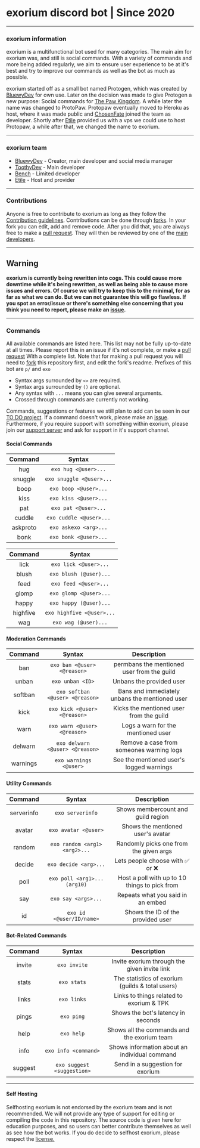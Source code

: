 # exorium discord bot | Since 2020
----
### exorium information
exorium is a multifunctional bot used for many categories. The main aim for exorium was, and still is social commands. With a variety of commands and more being added regularly, we aim to ensure user experience to be at it's best and try to improve our commands as well as the bot as much as possible.

exorium started off as a small bot named Protogen, which was created by [BluewyDev](https://github.com/BluewyDev/) for own use. Later on the decision was made to give Protogen a new purpose: Social commands for [The Paw Kingdom](https://linktr.ee/pawkingdom). A while later the name was changed to ProtoPaw. Protopaw eventually moved to Heroku as host, where it was made public and [ChosenFate](https://github.com/Chosen-Fate) joined the team as developer. Shortly after [Etile](https://github.com/Etile0) provided us with a vps we could use to host Protopaw, a while after that, we changed the name to exorium.

---
### exorium team
- [BluewyDev](https://github.com/BluewyDev) - Creator, main developer and social media manager
- [ToothyDev](https://github.com/ToothyDev) - Main developer
- [Bench](https://github.com/Bench182) - Limited developer
- [Etile](https://github.com/Etile0) - Host and provider
---
### Contributions
Anyone is free to contribute to exorium as long as they follow the [Contribution guidelines](https://github.com/ThePawKingdom/exorium/blob/master/CONTRIBUTING.md). Contributions can be done through [forks](https://github.com/ThePawKingdom/exorium/network/members). In your fork you can edit, add and remove code. After you did that, you are always free to make a [pull request](https://github.com/ThePawKingdom/exorium/pulls/). They will then be reviewed by one of the [main developers](https://github.com/ThePawKingdom/exorium#exorium-team).

---
## Warning
**exorium is currently being rewritten into cogs. This could cause more downtime while it's being rewritten, as well as being able to cause more issues and errors. Of course we will try to keep this to the minimal, for as far as what we can do. But we can not guarantee this will go flawless. If you spot an error/issue or there's something else concerning that you think you need to report, please make an [issue](https://github.com/ThePawKingdom/exorium/issues).**

---
### Commands
All available commands are listed here. This list may not be fully up-to-date at all times.
Please report this in an issue if it's not complete, or make a [pull request](https://github.com/ThePawKingdom/exorium/pulls/) With a complete list. Note that for making a pull request you will need to [fork](https://github.com/ThePawKingdom/exorium/network/members) this repository first, and edit the fork's readme. Prefixes of this bot are `p/` and `exo`

* Syntax args surrounded by `<>` are required. 
* Syntax args surrounded by `()` are optional. 
* Any syntax with `...` means you can give several arguments.
* Crossed through commands are currently not working.

Commands, suggestions or features we still plan to add can be seen in our [TO DO project](https://github.com/ThePawKingdom/exorium/projects/1). If a command doesn't work, please make an [issue](https://github.com/ThePawKingdom/exorium/issues/). Furthermore, if you require support with something within exorium, please join our [support server](https://discord.gg/CEHkNky) and ask for support in it's support channel. 

#### Social Commands
|Command |Syntax                  |
| :----: | :--------------------: |
|hug     |`exo hug <@user>...`    |
|snuggle |`exo snuggle <@user>...`|
|boop    |`exo boop <@user>...`   |
|kiss    |`exo kiss <@user>...`   |
|pat     |`exo pat <@user>...`    |
|cuddle  |`exo cuddle <@user>...` |
|askproto|`exo askexo <arg>...`   |
|bonk    |`exo bonk <@user>...`   |

|Command   |Syntax                   |  
| :------: | :---------------------: |
|lick      |`exo lick <@user>...`    |
|blush     |`exo blush (@user)...`   |
|feed      |`exo feed <@user>...`    |
|glomp     |`exo glomp <@user>...`   |
|happy     |`exo happy (@user)...`   |
|highfive  |`exo highfive <@user>...`|
|wag       |`exo wag (@user)...`     |

#### Moderation Commands
|Command   |Syntax                          |Description                                      |
| :------: | :----------------------------: | :---------------------------------------------: |
|ban       |`exo ban <@user> <@reason>`     |permbans the mentioned user from the guild       | 
|unban     |`exo unban <ID>`                |Unbans the provided user                         |
|softban   |`exo softban <@user> <@reason>` |Bans and immediately unbans the mentioned user   |
|kick      |`exo kick <@user> <@reason>`    |Kicks the mentioned user from the guild          |
|warn      |`exo warn <@user> <@reason>`    |Logs a warn for the mentioned user               |
|delwarn   |`exo delwarn <@user> <@reason>` |Remove a case from someones warning logs         |
|warnings  |`exo warnings <@user>`          |See the mentioned user's logged warnings         |

#### Utility Commands
|Command    |Syntax                         |Description                                       |
| :-------: | :---------------------------: | :----------------------------------------------: |
|serverinfo |`exo serverinfo`               |Shows membercount and guild region                |
|avatar     |`exo avatar <@user>`           |Shows the mentioned user's avatar                 |
|random     |`exo random <arg1> <arg2>...`  |Randomly picks one from the given args            |
|decide     |`exo decide <arg>...`          |Lets people choose with :white_check_mark:	or :x: |
|poll       |`exo poll <arg1>... (arg10)`   |Host a poll with up to 10 things to pick from     |
|say        |`exo say <args>...`            |Repeats what you said in an embed                 |
|id         |`exo id <@user/ID/name>`       |Shows the ID of the provided user                 |

#### Bot-Related Commands
|Command    |Syntax                       |Description                                     |
| :-------: | :-------------------------: | :--------------------------------------------: |
|invite     |`exo invite`                 |Invite exorium through the given invite link    |
|stats      |`exo stats`                  |The statistics of exorium (guilds & total users)|
|links      |`exo links`                  |Links to things related to exorium & TPK        |
|pings      |`exo ping`                   |Shows the bot's latency in seconds              |
|help       |`exo help`                   |Shows all the commands and the exorium team     |
|info       |`exo info <command>`         |Shows information about an individual command   |
|suggest    |`exo suggest <suggestion>`   |Send in a suggestion for exorium                |

---
#### Self Hosting
Selfhosting exorium is not endorsed by the exorium team and is not recommended. We will not provide any type of support for editing or compiling the code in this repository. The source code is given here for education purposes, and so users can better contribute themselves as well as see how the bot works. If you do decide to selfhost exorium, please respect the [license.](https://github.com/ThePawKingdom/exorium/blob/master/LICENSE)
